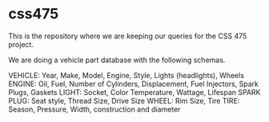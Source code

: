 # css475

This is the repository where we are keeping our queries for the CSS 475 project.

We are doing a vehicle part database with the following schemas.

VEHICLE: Year, Make, Model, Engine, Style, Lights (headlights), Wheels
ENGINE: Oil, Fuel, Number of Cylinders, Displacement, Fuel Injectors, Spark Plugs, Gaskets
LIGHT: Socket, Color Temperature, Wattage, Lifespan
SPARK PLUG: Seat style, Thread Size, Drive Size
WHEEL: Rim Size, Tire
TIRE: Season, Pressure, Width, construction and diameter
